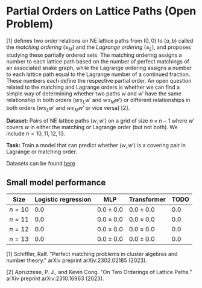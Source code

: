# Partial Orders on Lattice Paths (Open Problem)

\[1\] defines two order relations on NE lattice paths from $(0, 0)$ to $(a, b)$ called the *matching ordering* ($\leq_M$) and the *Lagrange ordering* ($\leq_L$), and proposes studying these partially ordered sets. The matching ordering assigns a number to each lattice path based on the number of perfect matchings of an associated snake graph, while the Lagrange ordering assigns a number to each lattice path equal to the Lagrange number of a continued fraction. These numbers each define the respective partial order. An open question related to the matching and Lagrange orders is whether we can find a simple way of determining whether two paths $w$ and $w'$ have the same relationship in both orders ($w \leq_L w'$ and $w \leq_M w'$) or different relationships in both orders ($w \leq_L w'$ and $w \geq_M w'$ or vice versa) \[2\]. 

**Dataset:** Pairs of NE lattice paths $(w,w')$ on a grid of size $n \times n-1$ where $w'$ covers $w$ in either the matching or Lagrange order (but not both). We include $n = 10,11,12,13$.

**Task:** Train a model that can predict whether $(w,w')$ is a covering pair in Lagrange or matching order.

Datasets can be found [here](https://drive.google.com/file/d/1Wm9mtZQjXXQ4rl0TU9KtJ1T4RQaGsJNz/view?usp=sharing)

## Small model performance

| Size | Logistic regression | MLP | Transformer | TODO | 
|----------|----------|-----------|------------|------------|
| $n= 10$ | $0.0$ | $0.0 \pm 0.0$ | $0.0 \pm 0.0$| $0.0$ |
| $n= 11$ | $0.0$ | $0.0 \pm 0.0$ | $0.0 \pm 0.0$| $0.0$ |
| $n= 12$ | $0.0$ | $0.0 \pm 0.0$ | $0.0 \pm 0.0$| $0.0$ |
| $n= 13$ | $0.0$ | $0.0 \pm 0.0$ | $0.0 \pm 0.0$| $0.0$ |

\[1\] Schiffler, Ralf. "Perfect matching problems in cluster algebras and number theory." arXiv preprint arXiv:2302.02185 (2023).

\[2\] Apruzzese, P. J., and Kevin Cong. "On Two Orderings of Lattice Paths." arXiv preprint arXiv:2310.16963 (2023).
